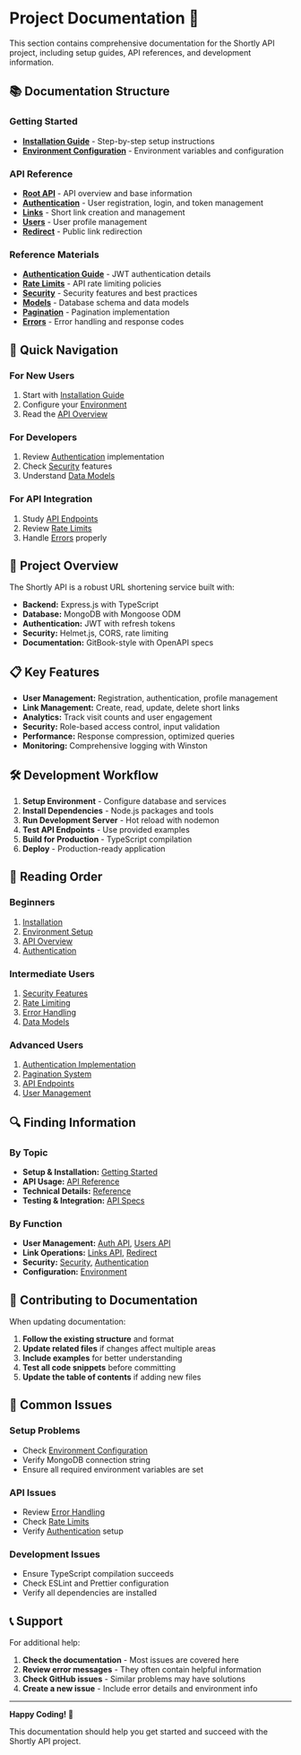 # Project Documentation 📖

This section contains comprehensive documentation for the Shortly API project, including setup guides, API references, and development information.

## 📚 Documentation Structure

### Getting Started
- **[Installation Guide](getting-started/installation.md)** - Step-by-step setup instructions
- **[Environment Configuration](getting-started/environment.md)** - Environment variables and configuration

### API Reference
- **[Root API](api/root.md)** - API overview and base information
- **[Authentication](api/auth.md)** - User registration, login, and token management
- **[Links](api/links.md)** - Short link creation and management
- **[Users](api/users.md)** - User profile management
- **[Redirect](api/redirect.md)** - Public link redirection

### Reference Materials
- **[Authentication Guide](reference/authentication.md)** - JWT authentication details
- **[Rate Limits](reference/rate-limits.md)** - API rate limiting policies
- **[Security](reference/security.md)** - Security features and best practices
- **[Models](reference/models.md)** - Database schema and data models
- **[Pagination](reference/pagination.md)** - Pagination implementation
- **[Errors](reference/errors.md)** - Error handling and response codes

## 🚀 Quick Navigation

### For New Users
1. Start with [Installation Guide](getting-started/installation.md)
2. Configure your [Environment](getting-started/environment.md)
3. Read the [API Overview](api/root.md)

### For Developers
1. Review [Authentication](reference/authentication.md) implementation
2. Check [Security](reference/security.md) features
3. Understand [Data Models](reference/models.md)

### For API Integration
1. Study [API Endpoints](api/root.md)
2. Review [Rate Limits](reference/rate-limits.md)
3. Handle [Errors](reference/errors.md) properly

## 🔧 Project Overview

The Shortly API is a robust URL shortening service built with:

- **Backend:** Express.js with TypeScript
- **Database:** MongoDB with Mongoose ODM
- **Authentication:** JWT with refresh tokens
- **Security:** Helmet.js, CORS, rate limiting
- **Documentation:** GitBook-style with OpenAPI specs

## 📋 Key Features

- **User Management:** Registration, authentication, profile management
- **Link Management:** Create, read, update, delete short links
- **Analytics:** Track visit counts and user engagement
- **Security:** Role-based access control, input validation
- **Performance:** Response compression, optimized queries
- **Monitoring:** Comprehensive logging with Winston

## 🛠️ Development Workflow

1. **Setup Environment** - Configure database and services
2. **Install Dependencies** - Node.js packages and tools
3. **Run Development Server** - Hot reload with nodemon
4. **Test API Endpoints** - Use provided examples
5. **Build for Production** - TypeScript compilation
6. **Deploy** - Production-ready application

## 📖 Reading Order

### Beginners
1. [Installation](getting-started/installation.md)
2. [Environment Setup](getting-started/environment.md)
3. [API Overview](api/root.md)
4. [Authentication](api/auth.md)

### Intermediate Users
1. [Security Features](reference/security.md)
2. [Rate Limiting](reference/rate-limits.md)
3. [Error Handling](reference/errors.md)
4. [Data Models](reference/models.md)

### Advanced Users
1. [Authentication Implementation](reference/authentication.md)
2. [Pagination System](reference/pagination.md)
3. [API Endpoints](api/links.md)
4. [User Management](api/users.md)

## 🔍 Finding Information

### By Topic
- **Setup & Installation:** [Getting Started](getting-started/)
- **API Usage:** [API Reference](api/)
- **Technical Details:** [Reference](reference/)
- **Testing & Integration:** [API Specs](../api-specs/)

### By Function
- **User Management:** [Auth API](api/auth.md), [Users API](api/users.md)
- **Link Operations:** [Links API](api/links.md), [Redirect](api/redirect.md)
- **Security:** [Security](reference/security.md), [Authentication](reference/authentication.md)
- **Configuration:** [Environment](getting-started/environment.md)

## 📝 Contributing to Documentation

When updating documentation:

1. **Follow the existing structure** and format
2. **Update related files** if changes affect multiple areas
3. **Include examples** for better understanding
4. **Test all code snippets** before committing
5. **Update the table of contents** if adding new files

## 🚨 Common Issues

### Setup Problems
- Check [Environment Configuration](getting-started/environment.md)
- Verify MongoDB connection string
- Ensure all required environment variables are set

### API Issues
- Review [Error Handling](reference/errors.md)
- Check [Rate Limits](reference/rate-limits.md)
- Verify [Authentication](reference/authentication.md) setup

### Development Issues
- Ensure TypeScript compilation succeeds
- Check ESLint and Prettier configuration
- Verify all dependencies are installed

## 📞 Support

For additional help:

1. **Check the documentation** - Most issues are covered here
2. **Review error messages** - They often contain helpful information
3. **Check GitHub issues** - Similar problems may have solutions
4. **Create a new issue** - Include error details and environment info

---

**Happy Coding! 🎉**

This documentation should help you get started and succeed with the Shortly API project.
